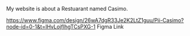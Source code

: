 My website is about a Restuarant named Casimo. 

https://www.figma.com/design/26wA7dgR33Je2K2LtZ1guu/Pii-Casimo?node-id=0-1&t=IHvLojfIhgTCsPXG-1
Figma Link

